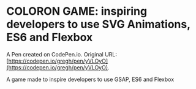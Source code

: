 # COLORON GAME: inspiring developers to use SVG Animations, ES6 and Flexbox

A Pen created on CodePen.io. Original URL: [https://codepen.io/gregh/pen/yVLOyO](https://codepen.io/gregh/pen/yVLOyO).

A game made to inspire developers to use GSAP, ES6 and Flexbox
